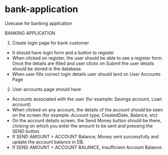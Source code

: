 # bank-application

Usecase for banking application

BANKING APPLICATION

1.	Create login page for bank customer
-	It should have login form and a button to register
-	When clicked on register, the user should be able to see a register form. Once the details are filled and user clicks on Submit the user details should be stored in the database.
-	When user fills correct login details user should land on User Accounts Page 
2.	User accounts page should have
-	Accounts associated with the user (for example: Savings account, Loan account)
-	When clicked on any account, the details of the account should be seen on the screen (for example: Account type, CreatedDate, Balance, etc)
-	On the account details screen, the Send Money button should be there, clicking on which you enter the amount to be sent and pressing the SEND button.
-	If SEND AMOUNT > ACCOUNT Balance, Money sent successfully and update the account balance in DB.
-	If SEND AMOUNT < ACCOUNT BALANCE, Insufficient Account Balance.
